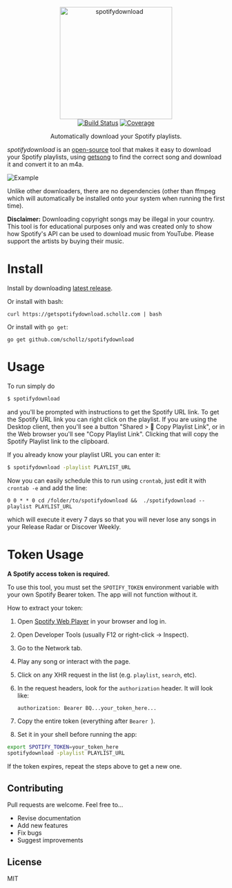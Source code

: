 <p align="center">
<img
    src=".github/logo.png"
    width="260" border="0" alt="spotifydownload">
<br>
<a href="https://travis-ci.org/schollz/spotifydownload"><img
src="https://img.shields.io/travis/schollz/spotifydownload.svg?style=flat-square"
alt="Build Status"></a> 
<a href="https://gocover.io/github.com/schollz/getsong"><img src="https://img.shields.io/badge/coverage-82%25-brightgreen.svg?style=flat-square" alt="Coverage"></a> </p>

<p align="center">Automatically download your Spotify playlists.</p>

*spotifydownload* is an [open-source](https://github.com/schollz/spotifydownload) tool that makes it easy to download your Spotify playlists, using [getsong](https://github.com/schollz/getsong) to find the correct song and download it and convert it to an m4a.

![Example](.github/1.gif)

Unlike other downloaders, there are no dependencies (other than ffmpeg which will automatically be installed onto your system when running the first time).

**Disclaimer:** Downloading copyright songs may be illegal in your country. This tool is for educational purposes only and was created only to show how Spotify's API can be used to download music from YouTube. Please support the artists by buying their music.



# Install

Install by downloading [latest release](https://github.com/schollz/spotifydownload/releases/latest).

Or install with bash:

```
curl https://getspotifydownload.schollz.com | bash
```

Or install with `go get`:

```
go get github.com/schollz/spotifydownload
```

# Usage


To run simply do

```bash
$ spotifydownload
```

and you'll be prompted with instructions to get the Spotify URL link. To get the Spotify URL link you can right click on the playlist. If you are using the Desktop client, then you'll see a button "Shared > 🔗 Copy Playlist Link", or in the Web browser you'll see "Copy Playlist Link". Clicking that will copy the Spotify Playlist link to the clipboard.


If you already know your playlist URL you can enter it:

```bash
$ spotifydownload -playlist PLAYLIST_URL
```

Now you can easily schedule this to run using `crontab`, just edit it with `crontab -e` and add the line:

```
0 0 * * 0 cd /folder/to/spotifydownload &&  ./spotifydownload --playlist PLAYLIST_URL
```

which will execute it every 7 days so that you will never lose any songs in your Release Radar or Discover Weekly.

# Token Usage

**A Spotify access token is required.**

To use this tool, you must set the `SPOTIFY_TOKEN` environment variable with your own Spotify Bearer token. The app will not function without it.

How to extract your token:

1. Open [Spotify Web Player](https://open.spotify.com/) in your browser and log in.
2. Open Developer Tools (usually F12 or right-click → Inspect).
3. Go to the Network tab.
4. Play any song or interact with the page.
5. Click on any XHR request in the list (e.g. `playlist`, `search`, etc).
6. In the request headers, look for the `authorization` header. It will look like:
   
   ```
   authorization: Bearer BQ...your_token_here...
   ```
7. Copy the entire token (everything after `Bearer `).
8. Set it in your shell before running the app:

```bash
export SPOTIFY_TOKEN=your_token_here
spotifydownload -playlist PLAYLIST_URL
```

If the token expires, repeat the steps above to get a new one.

## Contributing

Pull requests are welcome. Feel free to...

- Revise documentation
- Add new features
- Fix bugs
- Suggest improvements


## License

MIT

